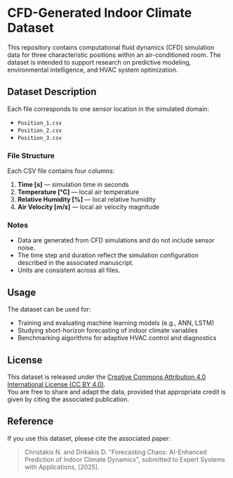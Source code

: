 # CFD-Generated Indoor Climate Dataset

This repository contains computational fluid dynamics (CFD) simulation data for three characteristic positions within an air-conditioned room. The dataset is intended to support research on predictive modeling, environmental intelligence, and HVAC system optimization.

## Dataset Description

Each file corresponds to one sensor location in the simulated domain:

- `Position_1.csv`
- `Position_2.csv`
- `Position_3.csv`

### File Structure

Each CSV file contains four columns:

1. **Time [s]** — simulation time in seconds  
2. **Temperature [°C]** — local air temperature  
3. **Relative Humidity [%]** — local relative humidity  
4. **Air Velocity [m/s]** — local air velocity magnitude  

### Notes

- Data are generated from CFD simulations and do not include sensor noise.  
- The time step and duration reflect the simulation configuration described in the associated manuscript.  
- Units are consistent across all files.  

## Usage

The dataset can be used for:
- Training and evaluating machine learning models (e.g., ANN, LSTM)  
- Studying short-horizon forecasting of indoor climate variables  
- Benchmarking algorithms for adaptive HVAC control and diagnostics

## License

This dataset is released under the [Creative Commons Attribution 4.0 International License (CC BY 4.0)](https://creativecommons.org/licenses/by/4.0/).  
You are free to share and adapt the data, provided that appropriate credit is given by citing the associated publication.

## Reference

If you use this dataset, please cite the associated paper:

> Christakis N. and Drikakis D. "Forecasting Chaos: AI-Enhanced Prediction of Indoor Climate Dynamics", submitted to Expert Systems with Applications, [2025].
